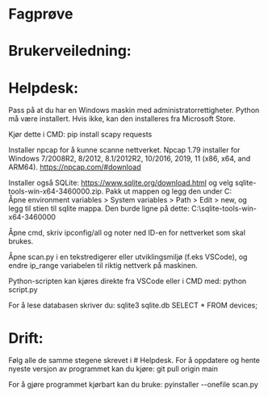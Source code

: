 # Fagprøve
 
# Brukerveiledning:


# Helpdesk:

Pass på at du har en Windows maskin med administratorrettigheter.
Python må være installert. Hvis ikke, kan den installeres fra Microsoft Store.

Kjør dette i CMD:
pip install scapy requests

Installer npcap for å kunne scanne nettverket. Npcap 1.79 installer for Windows 7/2008R2, 8/2012, 8.1/2012R2, 10/2016, 2019, 11 (x86, x64, and ARM64).
https://npcap.com/#download 

Installer også SQLite: https://www.sqlite.org/download.html og velg sqlite-tools-win-x64-3460000.zip.
Pakk ut mappen og legg den under C:\
Åpne environment variables > System variables > Path > Edit > new, og legg til stien til sqlite mappa. Den burde ligne på dette: C:\sqlite-tools-win-x64-3460000

Åpne cmd, skriv ipconfig/all og noter ned ID-en for nettverket som skal brukes.

Åpne scan.py i en tekstredigerer eller utviklingsmiljø (f.eks VSCode), og endre ip_range variabelen til riktig nettverk på maskinen.

Python-scripten kan kjøres direkte fra VSCode eller i CMD med:
python script.py

For å lese databasen skriver du:
sqlite3 sqlite.db
SELECT * FROM devices;

# Drift:

Følg alle de samme stegene skrevet i # Helpdesk.
For å oppdatere og hente nyeste versjon av programmet kan du kjøre:
git pull origin main

For å gjøre programmet kjørbart kan du bruke:
pyinstaller --onefile scan.py



